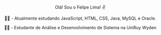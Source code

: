 <div align="center">

Olá! Sou o Felipe Lima! ✌

👨‍💻 - Atualmente estudando JavaScript, HTML, CSS, Java, MySQL e Oracle.

👨‍🎓 - Estudante de Análise e Desenvolvimento de Sistema na UniRuy Wyden
</div>
